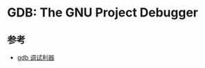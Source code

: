 # GDB: The GNU Project Debugger

## 参考

* [gdb 调试利器](https://linuxtools-rst.readthedocs.io/zh_CN/latest/tool/gdb.html)